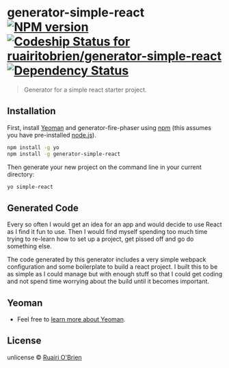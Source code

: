 # generator-simple-react [![NPM version][npm-image]][npm-url] [ ![Codeship Status for ruairitobrien/generator-simple-react](https://app.codeship.com/projects/df361c00-d74f-0134-dcb2-760971575778/status?branch=master)](https://app.codeship.com/projects/202992) [![Dependency Status][daviddm-image]][daviddm-url]
> Generator for a simple react starter project.

## Installation

First, install [Yeoman](http://yeoman.io) and generator-fire-phaser using [npm](https://www.npmjs.com/) (this assumes you have pre-installed [node.js](https://nodejs.org/)).

```bash
npm install -g yo
npm install -g generator-simple-react
```

Then generate your new project on the command line in your current directory:

```bash
yo simple-react
```

## Generated Code

Every so often I would get an idea for an app and would decide to use React as I find it fun to use. 
Then I would find myself spending too much time trying to re-learn how to set up a project, get pissed off and go do something else. 

The code generated by this generator includes a very simple webpack configuration and some boilerplate to build a react project.
I built this to be as simple as I could manage but with enough stuff so that I could get coding and not spend time worrying about the build until it becomes important. 

## Yeoman

 * Feel free to [learn more about Yeoman](http://yeoman.io/).

## License

unlicense © [Ruairi O&#39;Brien](http://ruairitobrien.github.io/)

[npm-image]: https://badge.fury.io/js/generator-simple-react.svg
[npm-url]: https://npmjs.org/package/generator-simple-react
[daviddm-image]: https://david-dm.org/ruairitobrien/generator-simple-react.svg?theme=shields.io
[daviddm-url]: https://david-dm.org/ruairitobrien/generator-simple-react
